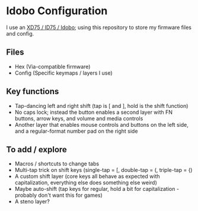 # Idobo Configuration
I use an [XD75 / ID75 / Idobo](https://drop.com/buy/id75-hot-swappable-ortholinear-keyboard-kit/); using this repository to store my firmware files and config.

## Files
* Hex (Via-compatible firmware)
* Config (Specific keymaps / layers I use)

## Key functions
* Tap-dancing left and right shift (tap is \[ and \], hold is the shift function)
* No caps lock; instead the button enables a second layer with FN buttons, arrow keys, and volume and media controls
* Another layer that enables mouse controls and buttons on the left side, and a regular-format number pad on the right side

## To add / explore
* Macros / shortcuts to change tabs
* Multi-tap trick on shift keys (single-tap = \[, double-tap = (, triple-tap = {)
* A custom shift layer (core keys all behave as expected with capitalization, everything else does something else weird)
* Maybe auto-shift (tap keys for regular, hold a bit for capitalization - probably don't want this for games)
* A steno layer?

